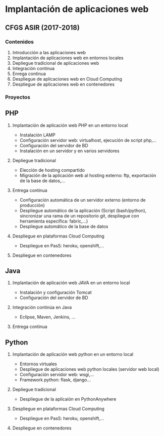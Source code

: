 # Implantación de aplicaciones web
## CFGS ASIR (2017-2018)

### Contenidos

1. Introducción a las aplicaciones web
2. Implantación de aplicaciones web en entornos locales
3. Depliegue tradicional de aplicaciones web
4. Integración continua 
5. Enrega continua
6. Despliegue de aplicaciones web en Cloud Computing
7. Despliegue de aplicaciones web en contenedores

### Proyectos

## PHP

1. Implantación de aplicación web PHP en un entorno local

	* Instalación LAMP
	* Configuración servidor web: virtualhost, ejecución de script php,...
	* Configuración del servidor de BD
	* Instalación en un servidor y en varios servidores

2. Depliegue tradicional

	* Elección de hosting compartido
	* Migración de la aplicación web al hosting externo: ftp, exportación de la base de datos,...

3. Entrega continua

	* Configuración automática de un servidor externo (entorno de producción)
	* Despliegue automático de la aplicación (Script (bash/python), sincronizar una rama de un repositorio git, despliegue con herramienta específica: fabric,...)
	* Despliegue automático de la base de datos

4. Despliegue en plataformas Cloud Computing

	* Despliegue en PasS: heroku, openshift,...

5. Despliegue en contenedores

## Java

1. Implantación de aplicación web JAVA en un entorno local

	* Instalación y configuración Tomcat
	* Configuración del servidor de BD
	
2. Integración continúa en Java

	* Eclipse, Maven, Jenkins, ...
	
3. Entrega continua

## Python

1. Implantación de aplicación web python en un entorno local

	* Entornos virtuales
	* Despliegue de aplicaciones web python locales (servidor web local)
	* Configuración servidor web: wsgi,...
	* Framework python: flask, django...

2. Depliegue tradicional

	* Despliegue de la aplicaión en PythonAnywhere

4. Despliegue en plataformas Cloud Computing

	* Despliegue en PasS: heroku, openshift,...

5. Despliegue en contenedores





